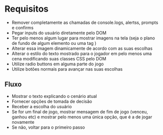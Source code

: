 # Requisitos
- Remover completamente as chamadas de console.logs, alertss, prompts e confirms
- Pegar inputs do usuário diretamente pelo DOM
- Ter pelo menos algum lugar para mostrar imagens na tela (seja o plano de fundo de algum
elemento ou uma tag <img>)
- Alterar essa imagem dinamicamente de acordo com as suas escolhas
- Alterar o estilo do texto mostrado para o jogador em pelo menos uma cena modificando suas
classes CSS pelo DOM
- Utilize radio buttons em alguma parte do jogo
- Utilize botões normais para avançar nas suas escolhas

## Fluxo 
- Mostrar o texto explicando o cenário atual
- Fornecer opções de tomada de decisão
- Receber a escolha do usuário
- Se for um final de jogo, mostrar mensagem de fim de jogo (venceu, ganhou etc) e mostrar
pelo menos uma única opção, que é a de jogar novamente
- Se não, voltar para o primeiro passo